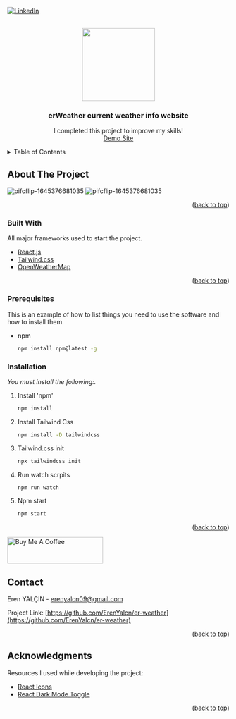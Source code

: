 <div id="top"></div>


[![LinkedIn][linkedin-shield]][linkedin-url]



<!-- PROJECT LOGO -->
<br />
<div align="center">
  <a href="https://erenyalcn.dev/">
    <img src="https://user-images.githubusercontent.com/57539683/159688077-2edc8625-1adf-4552-941d-dc52ec4771ea.png" width="165" height="165">
  </a>

  <h3 align="center">erWeather current weather info website</h3>

  <p align="center">
    I completed this project to improve my skills! <br />
    <a href="https://erweather.netlify.app/">Demo Site</a>
    <br />
  </p>
</div>



<!-- TABLE OF CONTENTS -->
<details>
  <summary>Table of Contents</summary>
  <ol>
    <li>
      <a href="#about-the-project">About The Project</a>
      <ul>
        <li><a href="#built-with">Built With</a></li>
      </ul>
    </li>
    <li>
      <a href="#getting-started">Getting Started</a>
      <ul>
        <li><a href="#prerequisites">Prerequisites</a></li>
        <li><a href="#installation">Installation</a></li>
      </ul>
    </li>
    <li><a href="#contact">Contact</a></li>
    <li><a href="#acknowledgments">Acknowledgments</a></li>
  </ol>
</details>



<!-- ABOUT THE PROJECT -->
## About The Project

![pifcflip-1645376681035](https://user-images.githubusercontent.com/57539683/159688768-6169d070-54da-472a-bf4c-c5df542e0c44.png)
![pifcflip-1645376681035](https://user-images.githubusercontent.com/57539683/159688866-a63a7709-fd61-4353-9a5d-db80fab4ee3f.png)




<p align="right">(<a href="#top">back to top</a>)</p>



### Built With

All major frameworks used to start the project.


* [React.js](https://reactjs.org/)
* [Tailwind.css](https://tailwindcss.com/)
* [OpenWeatherMap](https://openweathermap.org/)



<p align="right">(<a href="#top">back to top</a>)</p>



### Prerequisites

This is an example of how to list things you need to use the software and how to install them.
* npm
  ```sh
  npm install npm@latest -g
  ```

### Installation

_You must install the following:._

1. Install 'npm'
   ```sh
   npm install
   ```
1. Install Tailwind Css
   ```sh
   npm install -D tailwindcss
   ```
1. Tailwind.css init
   ```sh
   npx tailwindcss init
   ```
2. Run watch scrpits
   ```sh
   npm run watch
   ```
3. Npm start
   ```sh
   npm start
   ```



<p align="right">(<a href="#top">back to top</a>)</p>




<a href="https://www.buymeacoffee.com/" target="_blank"><img src="https://cdn.buymeacoffee.com/buttons/v2/default-yellow.png" alt="Buy Me A Coffee" style="height: 60px !important;width: 217px !important;" ></a>









<!-- CONTACT -->
## Contact

Eren YALÇIN  - erenyalcn09@gmail.com

Project Link: [https://github.com/ErenYalcn/er-weather](https://github.com/ErenYalcn/er-weather)

<p align="right">(<a href="#top">back to top</a>)</p>



<!-- ACKNOWLEDGMENTS -->
## Acknowledgments

Resources I used while developing the project:

* [React Icons](https://react-icons.github.io/react-icons/)
* [React Dark Mode Toggle](https://www.npmjs.com/package/react-dark-mode-toggle)


<p align="right">(<a href="#top">back to top</a>)</p>



<!-- MARKDOWN LINKS & IMAGES -->
<!-- https://www.markdownguide.org/basic-syntax/#reference-style-links -->
[contributors-shield]: https://img.shields.io/github/contributors/othneildrew/Best-README-Template.svg?style=for-the-badge
[stars-shield]: https://img.shields.io/github/stars/othneildrew/Best-README-Template.svg?style=for-the-badge
[issues-shield]: https://img.shields.io/github/issues/othneildrew/Best-README-Template.svg?style=for-the-badge
[linkedin-shield]: https://img.shields.io/badge/-LinkedIn-black.svg?style=for-the-badge&logo=linkedin&colorB=555
[linkedin-url]: https://www.linkedin.com/in/erenyalcn/
